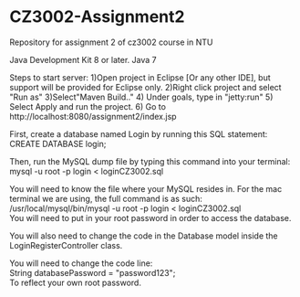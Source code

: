 # CZ3002-Assignment2
Repository for assignment 2 of cz3002 course in NTU

Java Development Kit 8 or later.
Java 7


Steps to start server: 
1)Open project in Eclipse [Or any other IDE], but support will be provided for Eclipse only.
2)Right click project and select "Run as"
3)Select"Maven Build.."
4) Under goals, type in "jetty:run"
5) Select Apply and run the project.
6) Go to http://localhost:8080/assignment2/index.jsp



First, create a database named Login by running this SQL statement:</br>
      CREATE DATABASE login;

Then, run the MySQL dump file by typing this command into your terminal:</br>
      mysql -u root -p login < loginCZ3002.sql

You will need to know the file where your MySQL resides in. For the mac terminal we are using, the full command is as such:</br>
      /usr/local/mysql/bin/mysql -u root -p login < loginCZ3002.sql</br>
You will need to put in your root password in order to access the database.

You will also need to change the code in the Database model inside the LoginRegisterController class. 

You will need to change the code line:</br>
      String databasePassword = "password123";</br>
To reflect your own root password.



